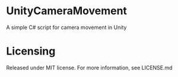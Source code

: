 # UnityCameraMovement
A simple C# script for camera movement in Unity

# Licensing

Released under MIT license. For more information, see LICENSE.md
